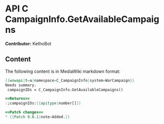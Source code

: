 # API C CampaignInfo.GetAvailableCampaigns

**Contributor:** KethoBot

## Content

The following content is in MediaWiki markdown format:

```mediawiki
{{wowapi|t=a|namespace=C_CampaignInfo|system=WarCampaign}}
Needs summary.
 campaignIDs = C_CampaignInfo.GetAvailableCampaigns()

==Returns==
:;campaignIDs:{{apitype|number[]}}

==Patch changes==
* {{Patch 9.0.1|note=Added.}}
```